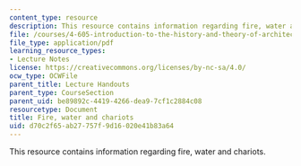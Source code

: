 ```yaml
---
content_type: resource
description: This resource contains information regarding fire, water and chariots.
file: /courses/4-605-introduction-to-the-history-and-theory-of-architecture-spring-2012/d70c2f65ab27757f9d16020e41b83a64_MIT4_605S12_lec10.pdf
file_type: application/pdf
learning_resource_types:
- Lecture Notes
license: https://creativecommons.org/licenses/by-nc-sa/4.0/
ocw_type: OCWFile
parent_title: Lecture Handouts
parent_type: CourseSection
parent_uid: be89892c-4419-4266-dea9-7cf1c2884c08
resourcetype: Document
title: Fire, water and chariots
uid: d70c2f65-ab27-757f-9d16-020e41b83a64
---
```

This resource contains information regarding fire, water and chariots.